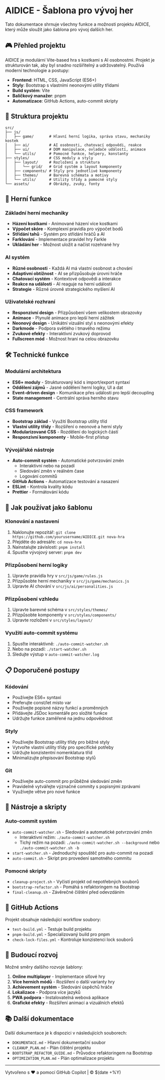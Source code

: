 # AIDICE - Šablona pro vývoj her

Tato dokumentace shrnuje všechny funkce a možnosti projektu AIDICE, který může sloužit jako šablona pro vývoj dalších her.

## 🎮 Přehled projektu

AIDICE je modulární Vite-based hra s kostkami s AI osobnostmi. Projekt je strukturován tak, aby byl snadno rozšiřitelný a udržovatelný. Používá moderní technologie a postupy:

- **Frontend**: HTML, CSS, JavaScript (ES6+)
- **Styly**: Bootstrap s vlastními neonovými utility třídami
- **Build systém**: Vite
- **Balíčkový manažer**: pnpm
- **Automatizace**: GitHub Actions, auto-commit skripty

## 📂 Struktura projektu

```
src/
├── js/
│   ├── game/       # Hlavní herní logika, správa stavu, mechaniky kostek
│   ├── ai/         # AI osobnosti, chatovací odpovědi, reakce
│   ├── ui/         # DOM manipulace, ovladače událostí, animace
│   └── utils/      # Pomocné funkce, helpery, konstanty
├── styles/         # CSS moduly a styly
│   ├── layout/     # Rozložení a struktura
│   │   └── grid/   # Grid systém a layout komponenty
│   ├── components/ # Styly pro jednotlivé komponenty
│   ├── themes/     # Barevná schémata a motivy
│   └── utils/      # Utility třídy a pomocné styly
└── assets/         # Obrázky, zvuky, fonty
```

## 🎲 Herní funkce

### Základní herní mechaniky
- **Házení kostkami** - Animované házení více kostkami
- **Výpočet skóre** - Komplexní pravidla pro výpočet bodů
- **Střídání tahů** - Systém pro střídání hráčů a AI
- **Farklování** - Implementace pravidel hry Farkle
- **Ukládání her** - Možnost uložit a načíst rozehrané hry

### AI systém
- **Různé osobnosti** - Každá AI má vlastní osobnost a chování
- **Adaptivní obtížnost** - AI se přizpůsobuje úrovni hráče
- **Chatovací systém** - Kontextové odpovědi a interakce
- **Reakce na události** - AI reaguje na herní události
- **Strategie** - Různé úrovně strategického myšlení AI

### Uživatelské rozhraní
- **Responzivní design** - Přizpůsobení všem velikostem obrazovky
- **Animace** - Plynulé animace pro lepší herní zážitek
- **Neonový design** - Unikátní vizuální styl s neonovými efekty
- **Darkmode** - Podpora světlého i tmavého režimu
- **Zvukové efekty** - Interaktivní zvukový doprovod
- **Fullscreen mód** - Možnost hraní na celou obrazovku

## 🛠️ Technické funkce

### Modulární architektura
- **ES6+ moduly** - Strukturovaný kód s import/export syntaxí
- **Oddělení zájmů** - Jasné oddělení herní logiky, UI a dat
- **Event-driven design** - Komunikace přes události pro lepší decoupling
- **State management** - Centrální správa herního stavu

### CSS framework
- **Bootstrap základ** - Využití Bootstrap utility tříd
- **Vlastní utility třídy** - Rozšíření o neonové a herní styly
- **Modularizované CSS** - Rozdělení do logických částí
- **Responzivní komponenty** - Mobile-first přístup

### Vývojářské nástroje
- **Auto-commit systém** - Automatické potvrzování změn
  - Interaktivní nebo na pozadí
  - Sledování změn v reálném čase
  - Logování commitů
- **GitHub Actions** - Automatizace testování a nasazení
- **ESLint** - Kontrola kvality kódu
- **Prettier** - Formátování kódu

## 🚀 Jak používat jako šablonu

### Klonování a nastavení
1. Naklonujte repozitář: `git clone https://github.com/yourusername/AIDICE.git nova-hra`
2. Přejděte do adresáře: `cd nova-hra`
3. Nainstalujte závislosti: `pnpm install`
4. Spusťte vývojový server: `pnpm dev`

### Přizpůsobení herní logiky
1. Upravte pravidla hry v `src/js/game/rules.js`
2. Přizpůsobte herní mechaniky v `src/js/game/mechanics.js`
3. Upravte AI chování v `src/js/ai/personalities.js`

### Přizpůsobení vzhledu
1. Upravte barevné schéma v `src/styles/themes/`
2. Přizpůsobte komponenty v `src/styles/components/`
3. Upravte rozložení v `src/styles/layout/`

### Využití auto-commit systému
1. Spusťte interaktivně: `./auto-commit-watcher.sh`
2. Nebo na pozadí: `./start-watcher.sh`
3. Sledujte výstup v `auto-commit-watcher.log`

## 📋 Doporučené postupy

### Kódování
- Používejte ES6+ syntaxi
- Preferujte const/let místo var
- Používejte popisné názvy funkcí a proměnných
- Přidávejte JSDoc komentáře pro složité funkce
- Udržujte funkce zaměřené na jednu odpovědnost

### Styly
- Používejte Bootstrap utility třídy pro běžné styly
- Vytvořte vlastní utility třídy pro specifické potřeby
- Udržujte konzistentní nomenklatura tříd
- Minimalizujte přepisování Bootstrap stylů

### Git
- Používejte auto-commit pro průběžné sledování změn
- Pravidelně vytvářejte význačné commity s popisnými zprávami
- Využívejte větve pro nové funkce

## 🔧 Nástroje a skripty

### Auto-commit systém
- `auto-commit-watcher.sh` - Sledování a automatické potvrzování změn
  - Interaktivní režim: `./auto-commit-watcher.sh`
  - Tichý režim na pozadí: `./auto-commit-watcher.sh --background` nebo `./auto-commit-watcher.sh -b`
- `start-watcher.sh` - Jednoduchý spouštěč pro auto-commit na pozadí
- `auto-commit.sh` - Skript pro provedení samotného commitu

### Pomocné skripty
- `cleanup-project.sh` - Vyčistí projekt od nepotřebných souborů
- `bootstrap-refactor.sh` - Pomáhá s refaktoringem na Bootstrap
- `final-cleanup.sh` - Závěrečné čištění před odevzdáním

## 📝 GitHub Actions

Projekt obsahuje následující workflow soubory:

- `test-build.yml` - Testuje build projektu
- `pnpm-build.yml` - Specializovaný build pro pnpm
- `check-lock-files.yml` - Kontroluje konzistenci lock souborů

## 🎯 Budoucí rozvoj

Možné směry dalšího rozvoje šablony:

1. **Online multiplayer** - Implementace síťové hry
2. **Více herních módů** - Rozšíření o další varianty hry
3. **Achievement systém** - Sledování úspěchů hráče
4. **Lokalizace** - Podpora více jazyků
5. **PWA podpora** - Instalovatelná webová aplikace
6. **Grafické efekty** - Rozšíření animací a vizuálních efektů

## 📚 Další dokumentace

Další dokumentace je k dispozici v následujících souborech:

- `DOKUMENTACE.md` - Hlavní dokumentační soubor
- `CLEANUP_PLAN.md` - Plán čištění projektu
- `BOOTSTRAP_REFACTOR_GUIDE.md` - Průvodce refaktoringem na Bootstrap
- `OPTIMIZATION_PLAN.md` - Plán optimalizace projektu

---

Vytvořeno s ❤️ a pomocí GitHub Copilot | © $(date +%Y)
